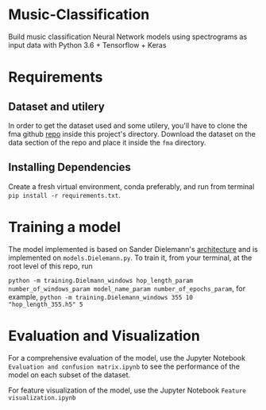 # Music-Classification
Build music classification Neural Network models using spectrograms as input data with Python 3.6 + Tensorflow + Keras

# Requirements
## Dataset and utilery
In order to get the dataset used and some utilery, you'll have to clone the fma github [repo](https://github.com/mdeff/fma)  inside this project's directory. Download the dataset on the data section of the repo and place it inside the `fma` directory.

## Installing Dependencies 
Create a fresh virtual environment, conda preferably, and run from terminal `pip install -r requirements.txt`. 

# Training a model
The model implemented is based on Sander Dielemann's [architecture](http://benanne.github.io/2014/08/05/spotify-cnns.html) and is implemented on `models.Dielemann.py`.
To train it, from your terminal, at the root level of this repo, run 

`python -m training.Dielmann_windows hop_length_param number_of_windows_param model_name_param number_of_epochs_param`, for example, `python -m training.Dielemann_windows 355 10 "hop_length_355.h5" 5`

# Evaluation and Visualization

For a comprehensive evaluation of the model, use the Jupyter Notebook `Evaluation and confusion matrix.ipynb` to see the performance of the model on each subset of the dataset.

For feature visualization of the model, use the Jupyter Notebook `Feature visualization.ipynb`
